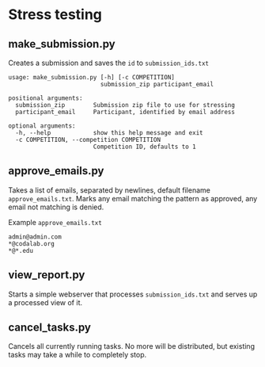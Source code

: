 Stress testing
==============



## make_submission.py

Creates a submission and saves the `id` to `submission_ids.txt`

```
usage: make_submission.py [-h] [-c COMPETITION]
                          submission_zip participant_email

positional arguments:
  submission_zip        Submission zip file to use for stressing
  participant_email     Participant, identified by email address

optional arguments:
  -h, --help            show this help message and exit
  -c COMPETITION, --competition COMPETITION
                        Competition ID, defaults to 1

```

## approve_emails.py

Takes a list of emails, separated by newlines, default filename `approve_emails.txt`. Marks any email
matching the pattern as approved, any email not matching is denied.

Example `approve_emails.txt`

```
admin@admin.com
*@codalab.org
*@*.edu
```


## view_report.py

Starts a simple webserver that processes `submission_ids.txt` and serves up a processed view of it.


## cancel_tasks.py

Cancels all currently running tasks. No more will be distributed, but existing tasks may take a while to completely
stop.
